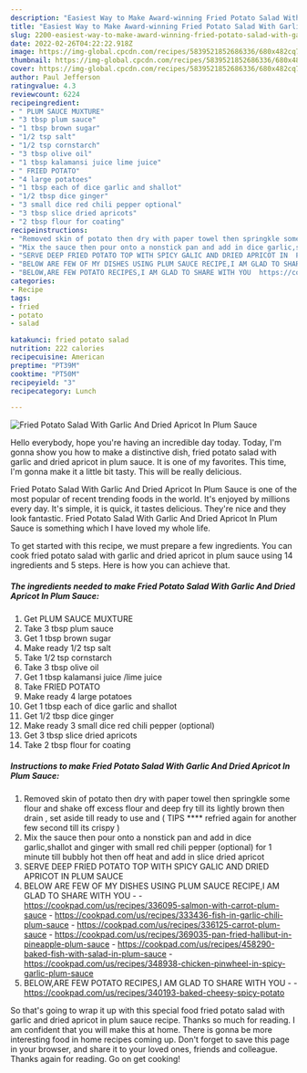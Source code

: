 ```yaml
---
description: "Easiest Way to Make Award-winning Fried Potato Salad With Garlic And Dried Apricot In Plum Sauce"
title: "Easiest Way to Make Award-winning Fried Potato Salad With Garlic And Dried Apricot In Plum Sauce"
slug: 2200-easiest-way-to-make-award-winning-fried-potato-salad-with-garlic-and-dried-apricot-in-plum-sauce
date: 2022-02-26T04:22:22.918Z
image: https://img-global.cpcdn.com/recipes/5839521852686336/680x482cq70/fried-potato-salad-with-garlic-and-dried-apricot-in-plum-sauce-recipe-main-photo.jpg
thumbnail: https://img-global.cpcdn.com/recipes/5839521852686336/680x482cq70/fried-potato-salad-with-garlic-and-dried-apricot-in-plum-sauce-recipe-main-photo.jpg
cover: https://img-global.cpcdn.com/recipes/5839521852686336/680x482cq70/fried-potato-salad-with-garlic-and-dried-apricot-in-plum-sauce-recipe-main-photo.jpg
author: Paul Jefferson
ratingvalue: 4.3
reviewcount: 6224
recipeingredient:
- " PLUM SAUCE MUXTURE"
- "3 tbsp plum sauce"
- "1 tbsp brown sugar"
- "1/2 tsp salt"
- "1/2 tsp cornstarch"
- "3 tbsp olive oil"
- "1 tbsp kalamansi juice lime juice"
- " FRIED POTATO"
- "4 large potatoes"
- "1 tbsp each of dice garlic and shallot"
- "1/2 tbsp dice ginger"
- "3 small dice red chili pepper optional"
- "3 tbsp slice dried apricots"
- "2 tbsp flour for coating"
recipeinstructions:
- "Removed skin of potato then dry with paper towel then springkle some flour and shake off excess flour and deep fry till its lightly brown then drain , set aside till ready to use and ( TIPS **** refried again for another few second till its crispy  )"
- "Mix the sauce then pour onto a nonstick pan and add in dice garlic,shallot and ginger with small red chili pepper (optional) for 1 minute till bubbly hot then off heat and add in slice dried apricot"
- "SERVE DEEP FRIED POTATO TOP WITH SPICY GALIC AND DRIED APRICOT IN  PLUM SAUCE"
- "BELOW ARE FEW OF MY DISHES USING PLUM SAUCE RECIPE,I AM GLAD TO SHARE WITH YOU  https://cookpad.com/us/recipes/336095-salmon-with-carrot-plum-sauce https://cookpad.com/us/recipes/333436-fish-in-garlic-chili-plum-sauce https://cookpad.com/us/recipes/336125-carrot-plum-sauce https://cookpad.com/us/recipes/369035-pan-fried-hallibut-in-pineapple-plum-sauce https://cookpad.com/us/recipes/458290-baked-fish-with-salad-in-plum-sauce https://cookpad.com/us/recipes/348938-chicken-pinwheel-in-spicy-garlic-plum-sauce"
- "BELOW,ARE FEW POTATO RECIPES,I AM GLAD TO SHARE WITH YOU  https://cookpad.com/us/recipes/340193-baked-cheesy-spicy-potato"
categories:
- Recipe
tags:
- fried
- potato
- salad

katakunci: fried potato salad 
nutrition: 222 calories
recipecuisine: American
preptime: "PT39M"
cooktime: "PT50M"
recipeyield: "3"
recipecategory: Lunch

---
```



![Fried Potato Salad With Garlic And Dried Apricot In Plum Sauce](https://img-global.cpcdn.com/recipes/5839521852686336/680x482cq70/fried-potato-salad-with-garlic-and-dried-apricot-in-plum-sauce-recipe-main-photo.jpg)

Hello everybody, hope you're having an incredible day today. Today, I'm gonna show you how to make a distinctive dish, fried potato salad with garlic and dried apricot in plum sauce. It is one of my favorites. This time, I'm gonna make it a little bit tasty. This will be really delicious.

Fried Potato Salad With Garlic And Dried Apricot In Plum Sauce is one of the most popular of recent trending foods in the world. It's enjoyed by millions every day. It's simple, it is quick, it tastes delicious. They're nice and they look fantastic. Fried Potato Salad With Garlic And Dried Apricot In Plum Sauce is something which I have loved my whole life.




To get started with this recipe, we must prepare a few ingredients. You can cook fried potato salad with garlic and dried apricot in plum sauce using 14 ingredients and 5 steps. Here is how you can achieve that.

<!--inarticleads1-->

##### The ingredients needed to make Fried Potato Salad With Garlic And Dried Apricot In Plum Sauce:

1. Get  PLUM SAUCE MUXTURE
1. Take 3 tbsp plum sauce
1. Get 1 tbsp brown sugar
1. Make ready 1/2 tsp salt
1. Take 1/2 tsp cornstarch
1. Take 3 tbsp olive oil
1. Get 1 tbsp kalamansi juice /lime juice
1. Take  FRIED POTATO
1. Make ready 4 large potatoes
1. Get 1 tbsp each of dice garlic and shallot
1. Get 1/2 tbsp dice ginger
1. Make ready 3 small dice red chili pepper (optional)
1. Get 3 tbsp slice dried apricots
1. Take 2 tbsp flour for coating




<!--inarticleads2-->

##### Instructions to make Fried Potato Salad With Garlic And Dried Apricot In Plum Sauce:

1. Removed skin of potato then dry with paper towel then springkle some flour and shake off excess flour and deep fry till its lightly brown then drain , set aside till ready to use and ( TIPS **** refried again for another few second till its crispy  )
1. Mix the sauce then pour onto a nonstick pan and add in dice garlic,shallot and ginger with small red chili pepper (optional) for 1 minute till bubbly hot then off heat and add in slice dried apricot
1. SERVE DEEP FRIED POTATO TOP WITH SPICY GALIC AND DRIED APRICOT IN  PLUM SAUCE
1. BELOW ARE FEW OF MY DISHES USING PLUM SAUCE RECIPE,I AM GLAD TO SHARE WITH YOU -  - https://cookpad.com/us/recipes/336095-salmon-with-carrot-plum-sauce - https://cookpad.com/us/recipes/333436-fish-in-garlic-chili-plum-sauce - https://cookpad.com/us/recipes/336125-carrot-plum-sauce - https://cookpad.com/us/recipes/369035-pan-fried-hallibut-in-pineapple-plum-sauce - https://cookpad.com/us/recipes/458290-baked-fish-with-salad-in-plum-sauce - https://cookpad.com/us/recipes/348938-chicken-pinwheel-in-spicy-garlic-plum-sauce
1. BELOW,ARE FEW POTATO RECIPES,I AM GLAD TO SHARE WITH YOU -  - https://cookpad.com/us/recipes/340193-baked-cheesy-spicy-potato




So that's going to wrap it up with this special food fried potato salad with garlic and dried apricot in plum sauce recipe. Thanks so much for reading. I am confident that you will make this at home. There is gonna be more interesting food in home recipes coming up. Don't forget to save this page in your browser, and share it to your loved ones, friends and colleague. Thanks again for reading. Go on get cooking!
